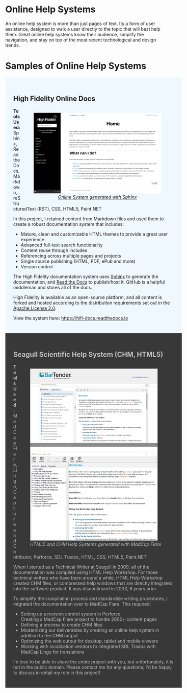 # Online Help Systems

An online help system is more than just pages of text. Its a form of user assistance, designed to walk a user directly to the topic that will best help them. Great online help systems know their audience, simplify the navigation, and stay on top of the most recent technological and design trends.

<h1>Samples of Online Help Systems</h1>

<div style="width:100%; background:aliceblue; padding:25px;">
 
<h2>High Fidelity Online Docs</h2>

<p>
  <figure style="float:right;">
    <a href="https://hifi-docs.readthedocs.io/en/latest"><img src="hifi-docs.png" width="400px" />
      <figcaption style="font-style:italic; text-align:center;">Online System generated with Sphinx</figcaption></a>
  </figure>
  <strong>Tools Used:</strong> Sphinx, Read the Docs, Markdown, reStructuredText (RST), CSS, HTML5, Paint.NET</p>
<p>In this project, I retained content from Markdown files and used them to create a robust documentation system that includes:</p>

<ul>
  <li>Mature, clean and customizable HTML themes to provide a great user experience</li>
  <li>Advanced full-text search functionality</li>
  <li>Content reuse through includes</li>
  <li>Referencing across multiple pages and projects</li>
  <li>Single source publishing (HTML, PDF, ePub and more)</li>
  <li>Version control</li>
</ul>

<p>The High Fidelity documentation system uses <a href="http://www.sphinx-doc.org">Sphinx</a> to generate the documentation, and <a href="https://readthedocs.org">Read the Docs</a> to publish/host it. GitHub is a helpful middleman and stores all of the docs.</p>

<p>High Fidelity is available as an open-source platform, and all content is forked and hosted according to the distribution requirements set out in the <a href="https://www.apache.org/licenses/LICENSE-2.0">Apache License 2.0</a>. </p>

<p>View the system here: <a href="https://hifi-docs.readthedocs.io/en/latest" target="_blank">https://hifi-docs.readthedocs.io</a></p>

</div>

<div style="width:100%; background:#383838; color:silver; padding:25px;">

<h2 style="color:silver;">Seagull Scientific Help System (CHM, HTML5)</h2>

<p>
  <figure style="float:right;">
    <img src="bartender-help.png" width="400px" />
      <figcaption style="font-style:italic; text-align:center;">HTML5 and CHM Help Systems generated with MadCap Flare</figcaption>
  </figure>  
  
<p><strong style="color:silver;">Tools Used:</strong> MadCap Flare, Lingo, Capture and Contributor, Perforce, SDL Trados, HTML, CSS, HTML5, Paint.NET</p>

<p>When I started as a Technical Writer at Seagull in 2009, all of the documentation was compiled using HTML Help Workshop. For those technical writers who have been around a while, HTML Help Workshop created CHM files, or compressed help windows that are directly integrated into the software product. It was discontinued in 2003, 6 years prior. </p>

<p>To simplify the compilation process and standardize writing procedures, I migrated the documentation over to MadCap Flare. This required: </p>

<ul>
  <li>Setting up a revision control system in Perforce </li
 <li>Creating a MadCap Flare project to handle 2000+ content pages</li>
 <li>Defining a process to create CHM files</li>
 <li>Modernizing our deliverables by creating an online help system in addition to the CHM output</li>
 <li>Optimizing the web output for desktop, tablet and mobile viewers</li>
 <li>Working with localization vendors to integrated SDL Trados with MadCap Lingo for translations</li>
</ul>

<p>I'd love to be able to share the entire project with you, but unfortunately, it is not in the public domain. Please contact me for any questions; I'd be happy to discuss in detail my role in this project!</p>

</div>
